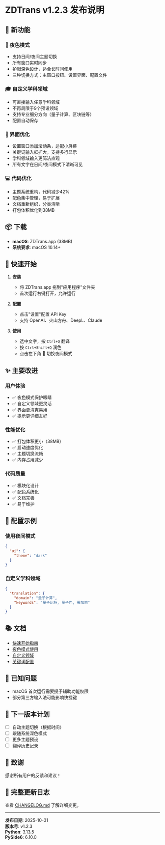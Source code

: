 # ZDTrans v1.2.3 发布说明

## 🎉 新功能

### 🌙 夜色模式
- 支持日间/夜间主题切换
- 所有窗口实时同步
- 护眼深色设计，适合长时间使用
- 三种切换方式：主窗口按钮、设置界面、配置文件

### 🎓 自定义学科领域
- 可直接输入任意学科领域
- 不再局限于9个预设领域
- 支持专业细分方向（量子计算、区块链等）
- 配置自动保存

### 📝 界面优化
- 设置窗口添加滚动条，适配小屏幕
- 关键词输入框扩大，支持多行显示
- 学科领域输入更简洁直观
- 所有文字在日间/夜间模式下清晰可见

### 💻 代码优化
- 主题系统重构，代码减少42%
- 配色集中管理，易于扩展
- 文档重新组织，分类清晰
- 打包体积优化到38MB

## 📦 下载

- **macOS**: ZDTrans.app (38MB)
- **系统要求**: macOS 10.14+

## 🚀 快速开始

1. **安装**
   - 将 ZDTrans.app 拖到"应用程序"文件夹
   - 首次运行右键打开，允许运行

2. **配置**
   - 点击"设置"配置 API Key
   - 支持 OpenAI、火山方舟、DeepL、Claude

3. **使用**
   - 选中文字，按 `Ctrl+Q` 翻译
   - 按 `Ctrl+Shift+Q` 润色
   - 点击左下角 🌙 切换夜间模式

## ✨ 主要改进

### 用户体验
- ✅ 夜色模式保护眼睛
- ✅ 自定义领域更灵活
- ✅ 界面更清爽易用
- ✅ 提示更详细友好

### 性能优化
- ✅ 打包体积更小（38MB）
- ✅ 启动速度优化
- ✅ 主题切换流畅
- ✅ 内存占用减少

### 代码质量
- ✅ 模块化设计
- ✅ 配色系统化
- ✅ 文档完善
- ✅ 易于维护

## 🔧 配置示例

### 使用夜间模式
```json
{
  "ui": {
    "theme": "dark"
  }
}
```

### 自定义学科领域
```json
{
  "translation": {
    "domain": "量子计算",
    "keywords": "量子比特, 量子门, 叠加态"
  }
}
```

## 📚 文档

- [快速开始指南](docs/QUICK_START.md)
- [夜色模式使用](docs/guides/NIGHT_MODE_GUIDE.md)
- [自定义领域](docs/guides/CUSTOM_DOMAIN_GUIDE.md)
- [关键词配置](docs/guides/KEYWORDS_GUIDE.md)

## 🐛 已知问题

- macOS 首次运行需要授予辅助功能权限
- 部分第三方输入法可能影响快捷键

## 🔮 下一版本计划

- [ ] 自动主题切换（根据时间）
- [ ] 跟随系统深色模式
- [ ] 更多主题预设
- [ ] 翻译历史记录

## 🙏 致谢

感谢所有用户的反馈和建议！

## 📝 完整更新日志

查看 [CHANGELOG.md](docs/CHANGELOG.md) 了解详细变更。

---

**发布日期**: 2025-10-31  
**版本号**: v1.2.3  
**Python**: 3.13.5  
**PySide6**: 6.10.0
